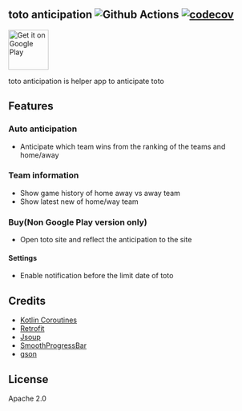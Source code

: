 ## toto anticipation ![Github Actions](https://github.com/phicdy/toto-anticipation/actions/workflows/android.yml/badge.svg) [![codecov](https://codecov.io/gh/phicdy/toto-anticipation/branch/master/graph/badge.svg)](https://codecov.io/gh/phicdy/toto-anticipation)

<a href="https://play.google.com/store/apps/details?id=com.phicdy.totoanticipation&hl=ja"><img alt="Get it on Google Play" src="https://play.google.com/intl/en_us/badges/images/generic/en_badge_web_generic.png" height="80px"/></a> 

toto anticipation is helper app to anticipate toto

## Features

### Auto anticipation

* Anticipate which team wins from the ranking of the teams and home/away

### Team information

* Show game history of home away vs away team
* Show latest new of home/way team

### Buy(Non Google Play version only)

* Open toto site and reflect the anticipation to the site

#### Settings

* Enable notification before the limit date of toto

## Credits

* [Kotlin Coroutines](https://github.com/Kotlin/kotlinx.coroutines)
* [Retrofit](https://github.com/square/retrofit)
* [Jsoup](https://github.com/jhy/jsoup/)
* [SmoothProgressBar](https://github.com/castorflex/SmoothProgressBar)
* [gson](https://github.com/google/gson)

## License

Apache 2.0
